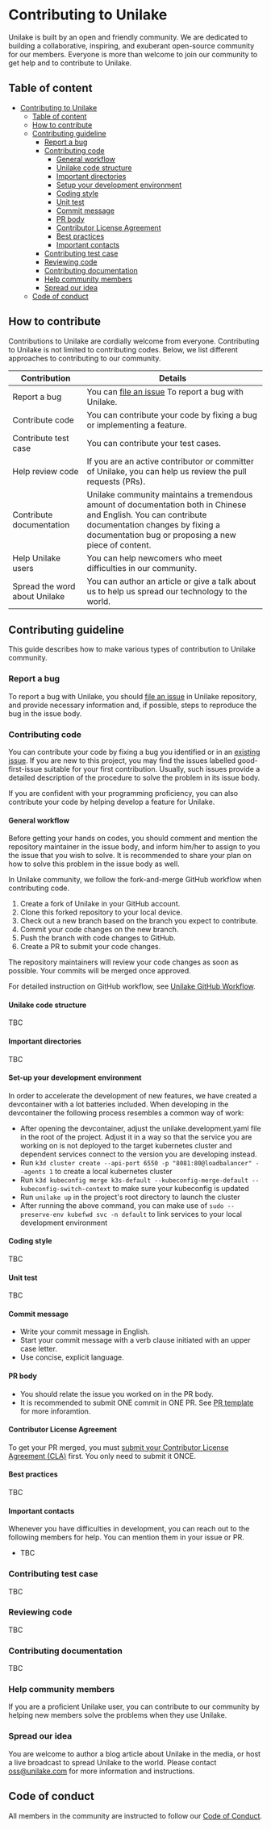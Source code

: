 # Contributing to Unilake

Unilake is built by an open and friendly community. We are dedicated to building a collaborative, inspiring, and exuberant open-source community for our members. Everyone is more than welcome to join our community to get help and to contribute to Unilake.

## Table of content

- [Contributing to Unilake](#contributing-to-unilake)
  - [Table of content](#table-of-content)
  - [How to contribute](#how-to-contribute)
  - [Contributing guideline](#contributing-guideline)
    - [Report a bug](#report-a-bug)
    - [Contributing code](#contributing-code)
      - [General workflow](#general-workflow)
      - [Unilake code structure](#unilake-code-structure)
      - [Important directories](#important-directories)
      - [Setup your development environment](#set-your-development-environment)
      - [Coding style](#coding-style)
      - [Unit test](#unit-test)
      - [Commit message](#commit-message)
      - [PR body](#pr-body)
      - [Contributor License Agreement](#contributor-license-agreement)
      - [Best practices](#best-practices)
      - [Important contacts](#important-contacts)
    - [Contributing test case](#contributing-test-case)
    - [Reviewing code](#reviewing-code)
    - [Contributing documentation](#contributing-documentation)
    - [Help community members](#help-community-members)
    - [Spread our idea](#spread-our-idea)
  - [Code of conduct](#code-of-conduct)

## How to contribute

Contributions to Unilake are cordially welcome from everyone. Contributing to Unilake is not limited to contributing codes. Below, we list different approaches to contributing to our community.

| Contribution                  | Details                                                                                                                                                                                                   |
| ----------------------------- | --------------------------------------------------------------------------------------------------------------------------------------------------------------------------------------------------------- |
| Report a bug                  | You can [file an issue](https://github.com/unilakehq/unilake/issues/new/choose) To report a bug with Unilake.                                                                                             |
| Contribute code               | You can contribute your code by fixing a bug or implementing a feature.                                                                                                                                   |
| Contribute test case          | You can contribute your test cases.                                                                                                                                                                       |
| Help review code              | If you are an active contributor or committer of Unilake, you can help us review the pull requests (PRs).                                                                                                 |
| Contribute documentation      | Unilake community maintains a tremendous amount of documentation both in Chinese and English. You can contribute documentation changes by fixing a documentation bug or proposing a new piece of content. |
| Help Unilake users            | You can help newcomers who meet difficulties in our community.                                                                                                                                            |
| Spread the word about Unilake | You can author an article or give a talk about us to help us spread our technology to the world.                                                                                                          |

## Contributing guideline

This guide describes how to make various types of contribution to Unilake community.

### Report a bug

To report a bug with Unilake, you should [file an issue](https://github.com/unilakehq/Unilake/issues/new/choose) in Unilake repository, and provide necessary information and, if possible, steps to reproduce the bug in the issue body.

### Contributing code

You can contribute your code by fixing a bug you identified or in an [existing issue](https://github.com/unilakehq/Unilake/issues). If you are new to this project, you may find the issues labelled good-first-issue suitable for your first contribution. Usually, such issues provide a detailed description of the procedure to solve the problem in its issue body.

If you are confident with your programming proficiency, you can also contribute your code by helping develop a feature for Unilake.

#### General workflow

Before getting your hands on codes, you should comment and mention the repository maintainer in the issue body, and inform him/her to assign to you the issue that you wish to solve. It is recommended to share your plan on how to solve this problem in the issue body as well.

In Unilake community, we follow the fork-and-merge GitHub workflow when contributing code.

1. Create a fork of Unilake in your GitHub account.
2. Clone this forked repository to your local device.
3. Check out a new branch based on the branch you expect to contribute.
4. Commit your code changes on the new branch.
5. Push the branch with code changes to GitHub.
6. Create a PR to submit your code changes.

The repository maintainers will review your code changes as soon as possible. Your commits will be merged once approved.

For detailed instruction on GitHub workflow, see [Unilake GitHub Workflow](https://github.com/unilakehq/community/blob/main/Contributors/guide/workflow.md).

#### Unilake code structure

TBC

#### Important directories

TBC

#### Set-up your development environment

In order to accelerate the development of new features, we have created a devcontainer with a lot batteries included. When developing in the devcontainer the following process resembles a common way of work:

- After opening the devcontainer, adjust the unilake.development.yaml file in the root of the project. Adjust it in a way so that the service you are working on is not deployed to the target kubernetes cluster and dependent services connect to the version you are developing instead.
- Run `k3d cluster create --api-port 6550 -p "8081:80@loadbalancer" --agents 1` to create a local kubernetes cluster
- Run `k3d kubeconfig merge k3s-default --kubeconfig-merge-default --kubeconfig-switch-context` to make sure your kubeconfig is updated
- Run `unilake up` in the project's root directory to launch the cluster
- After running the above command, you can make use of `sudo --preserve-env kubefwd svc -n default` to link services to your local development environment

#### Coding style

TBC

#### Unit test

TBC

#### Commit message

- Write your commit message in English.
- Start your commit message with a verb clause initiated with an upper case letter.
- Use concise, explicit language.

#### PR body

- You should relate the issue you worked on in the PR body.
- It is recommended to submit ONE commit in ONE PR.
See [PR template](https://github.com/unilakehq/unilake/blob/main/.github/PULL_REQUEST_TEMPLATE.md) for more inforamtion.

#### Contributor License Agreement

To get your PR merged, you must [submit your Contributor License Agreement (CLA)](https://cla-assistant.io/unilakehq/unilake) first. You only need to submit it ONCE.

#### Best practices

TBC

#### Important contacts

Whenever you have difficulties in development, you can reach out to the following members for help. You can mention them in your issue or PR.

- TBC

### Contributing test case

TBC

### Reviewing code

TBC

### Contributing documentation

TBC

### Help community members

If you are a proficient Unilake user, you can contribute to our community by helping new members solve the problems when they use Unilake.

### Spread our idea

You are welcome to author a blog article about Unilake in the media, or host a live broadcast to spread Unilake to the world. Please contact oss@unilake.com for more information and instructions.

## Code of conduct

All members in the community are instructed to follow our [Code of Conduct](https://github.com/unilakehq/unilake/blob/main/CODE_OF_CONDUCT.md).